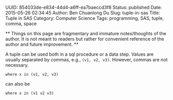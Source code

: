 UUID: 854033de-e834-44d4-a6ff-ea7baeccd3f8
Status: published
Date: 2015-05-26 02:34:45
Author: Ben Chuanlong Du
Slug: tuple-in-sas
Title: Tuple in SAS
Category: Computer Science
Tags: programming, SAS, tuple, comma, space

**
Things on this page are
fragmentary and immature notes/thoughts of the author.
It is not meant to readers
but rather for convenient reference of the author and future improvement.
**


A tuple can be used both in a sql procedure or a data step.
Values are usually separated by commas, 
e.g., `(v1, v2, v3)`.
However, commas are not necessary.

```SAS
where x in (v1, v2, v3) 
```
can also be
```SAS
where x in (v1 v2 v3) 
```

